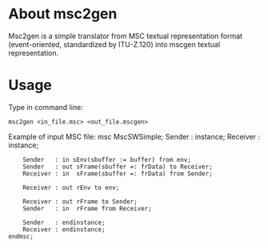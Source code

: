 About msc2gen
=======

Msc2gen is a simple translator from MSC textual representation format (event-oriented, standardized by ITU-Z.120) into mscgen textual representation.

Usage
=====

Type in command line:

    msc2gen <in_file.msc> <out_file.mscgen>

Example of input MSC file:
    msc MscSWSimple;
	    Sender   : instance;
	    Receiver : instance;

	    Sender   : in sEnv(sbuffer := buffer) from env;
	    Sender   : out sFrame(sbuffer =: frData) to Receiver;
	    Receiver : in  sFrame(sbuffer =: frData) from Sender;

	    Receiver : out rEnv to env;

	    Receiver : out rFrame to Sender;
	    Sender   : in  rFrame from Receiver;

	    Sender   : endinstance;
	    Receiver : endinstance;
    endmsc;
